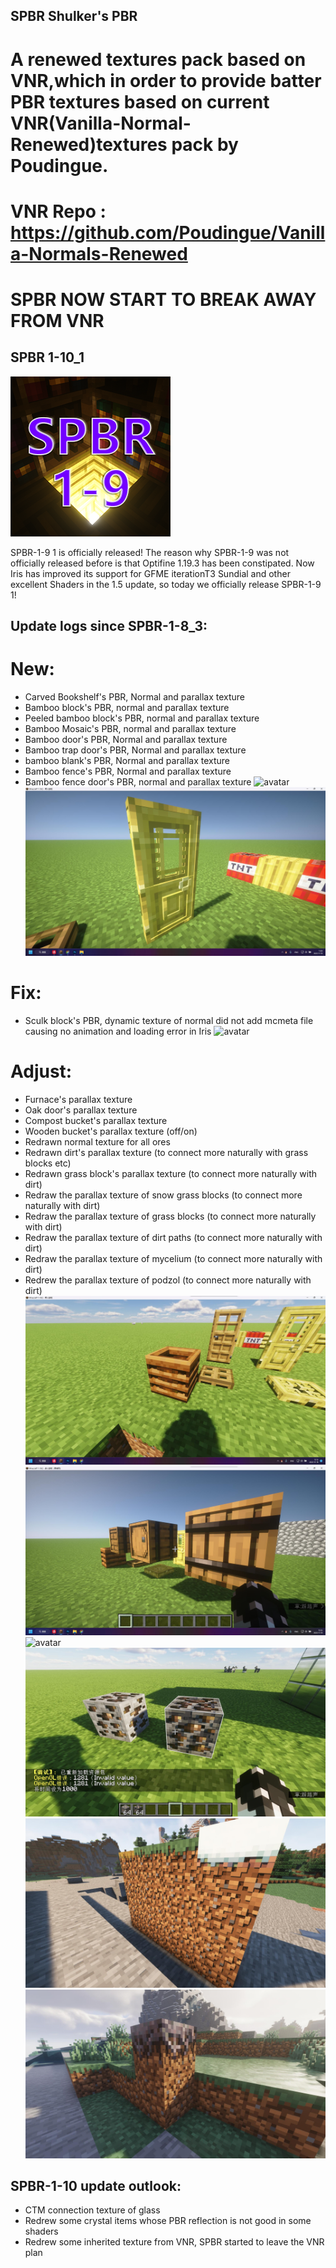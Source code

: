 ## SPBR Shulker's PBR
# A renewed textures pack based on VNR,which in order to provide batter PBR textures based on current VNR(Vanilla-Normal-Renewed)textures pack by Poudingue.  
# VNR Repo : https://github.com/Poudingue/Vanilla-Normals-Renewed
# SPBR NOW START TO BREAK AWAY FROM VNR
## SPBR 1-10_1
![avatar](images/pack.png)              

SPBR-1-9 1 is officially released! The reason why SPBR-1-9 was not officially released before is that Optifine 1.19.3 has been constipated. 
Now Iris has improved its support for GFME iterationT3 Sundial and other excellent Shaders in the 1.5 update, so today we officially release SPBR-1-9 1!
## Update logs since SPBR-1-8_3:
# New:
- Carved Bookshelf's PBR, Normal and parallax texture 
- Bamboo block's PBR, normal and parallax texture 
- Peeled bamboo block's PBR, normal and parallax texture 
- Bamboo Mosaic's PBR, normal and parallax texture 
- Bamboo door's PBR, Normal and parallax texture 
- Bamboo trap door's PBR, Normal and parallax texture
- bamboo blank's PBR, Normal and parallax texture 
- Bamboo fence's PBR, Normal and parallax texture 
- Bamboo fence door's PBR, normal and parallax texture
![avatar](images/1.jpg)
![avatar](images/5.jpg)
# Fix:
- Sculk block's PBR, dynamic texture of normal did not add mcmeta file causing no animation and loading error in Iris
![avatar](images/)
# Adjust: 
- Furnace's parallax texture 
- Oak door's parallax texture 
- Compost bucket's parallax texture 
- Wooden bucket's parallax texture (off/on) 
- Redrawn normal texture for all ores 
- Redrawn dirt's parallax texture (to connect more naturally with grass blocks etc) 
- Redrawn grass block's parallax texture (to connect more naturally with dirt) 
- Redraw the parallax texture of snow grass blocks (to connect more naturally with dirt) 
- Redraw the parallax texture of grass blocks (to connect more naturally with dirt) 
- Redraw the parallax texture of dirt paths (to connect more naturally with dirt) 
- Redraw the parallax texture of mycelium (to connect more naturally with dirt) 
- Redrew the parallax texture of podzol (to connect more naturally with dirt) 
![avatar](images/2.jpg)
![avatar](images/3.jpg)
![avatar](images/4.jpg)
![avatar](images/6.jpg)
![avatar](images/7.jpg)
![avatar](images/8.jpg)
## SPBR-1-10 update outlook: 
- CTM connection texture of glass 
- Redrew some crystal items whose PBR reflection is not good in some shaders 
- Redrew some inherited texture from VNR, SPBR started to leave the VNR plan
